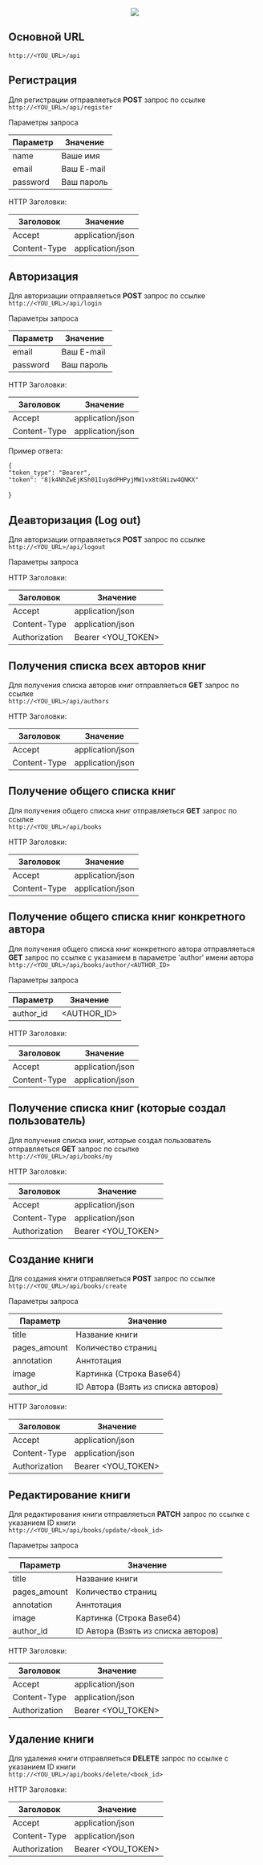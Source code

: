 <p align="center"><img src="https://laravel.com/assets/img/components/logo-laravel.svg"></p>


## Основной URL

`http://<YOU_URL>/api`

## Регистрация

Для регистрации отправляеться **POST** запрос по ссылке<br>
`http://<YOU_URL>/api/register` <br>

Параметры запроса<br>

| Параметр  |          Значение |
| ------------- | ------------- |
| name  | Ваше имя  |
| email  | Ваш E-mail  |
| password  | Ваш пароль  |

HTTP Заголовки: <br>

| Заголовок  |          Значение |
| ------------- | ------------- |
| Accept | application/json  |
| Content-Type | application/json  |

## Авторизация

Для авторизации отправляеться **POST** запрос по ссылке<br>
`http://<YOU_URL>/api/login` <br>

Параметры запроса<br> 


| Параметр  |          Значение |
| ------------- | ------------- |
| email  | Ваш E-mail  |
| password  | Ваш пароль  |

HTTP Заголовки: <br>

| Заголовок  |          Значение |
| ------------- | ------------- |
| Accept  | application/json  |
| Content-Type  | application/json  |

Пример ответа:

    {
    "token_type": "Bearer",
    "token": "8|k4NhZwEjKSh01Iuy8dPHPyjMW1vx8tGNizw4QNKX"
}
    
## Деавторизация (Log out)

Для авторизации отправляеться **POST** запрос по ссылке<br>
`http://<YOU_URL>/api/logout` <br>

Параметры запроса<br> 

HTTP Заголовки: <br>

| Заголовок  |          Значение |
| ------------- | ------------- |
| Accept  | application/json  |
| Content-Type  | application/json  |
| Authorization  | Bearer <YOU_TOKEN>  |


## Получения списка всех авторов книг

Для получения списка авторов книг отправляеться **GET** запрос по ссылке<br>
`http://<YOU_URL>/api/authors` <br>


HTTP Заголовки: <br>

| Заголовок  |          Значение |
| ------------- | ------------- |
| Accept | application/json  |
| Content-Type | application/json  |


## Получение общего списка книг

Для получения общего списка книг отправляеться **GET** запрос по ссылке<br>
`http://<YOU_URL>/api/books` <br>


HTTP Заголовки: <br>

| Заголовок  |          Значение |
| ------------- | ------------- |
| Accept | application/json  |
| Content-Type | application/json  |

## Получение общего списка книг конкретного автора

Для получения общего списка книг конкретного автора отправляеться **GET** запрос по ссылке с указанием в параметре 'author' имени автора<br>
`http://<YOU_URL>/api/books/author/<AUTHOR_ID>` <br>

Параметры запроса<br> 


| Параметр  |          Значение |
| ------------- | ------------- |
| author_id  | <AUTHOR_ID>  |


HTTP Заголовки: <br>

| Заголовок  |          Значение |
| ------------- | ------------- |
| Accept | application/json  |
| Content-Type | application/json  |

## Получение списка книг (которые создал пользователь)

Для получения списка книг, которые создал пользователь отправляеться **GET** запрос по ссылке<br>
`http://<YOU_URL>/api/books/my` <br>

HTTP Заголовки: <br>

| Заголовок  |          Значение |
| ------------- | ------------- |
| Accept | application/json  |
| Content-Type | application/json  |
| Authorization  | Bearer <YOU_TOKEN>  |


## Создание книги

Для создания книги отправляеться **POST** запрос по ссылке<br>
`http://<YOU_URL>/api/books/create` <br>

Параметры запроса<br> 


| Параметр  |          Значение |
| ------------- | ------------- |
| title  | Название книги  |
| pages_amount  | Количество страниц  |
| annotation  | Аннтотация  |
| image  | Картинка (Строка Base64)  |
| author_id  | ID Автора (Взять из списка авторов)  |

HTTP Заголовки: <br>

| Заголовок  |          Значение |
| ------------- | ------------- |
| Accept  | application/json  |
| Content-Type  | application/json  |
| Authorization  | Bearer <YOU_TOKEN>  |

## Редактирование книги

Для редактирования книги отправляеться **PATCH** запрос по ссылке  с указанием ID книги <br>
`http://<YOU_URL>/api/books/update/<book_id>`<br>

Параметры запроса <br> 


| Параметр  |          Значение |
| ------------- | ------------- |
| title  | Название книги  |
| pages_amount  | Количество страниц  |
| annotation  | Аннтотация  |
| image  | Картинка (Строка Base64)  |
| author_id  | ID Автора (Взять из списка авторов)  |

HTTP Заголовки: <br>

| Заголовок  |          Значение |
| ------------- | ------------- |
| Accept  | application/json  |
| Content-Type  | application/json  |
| Authorization  | Bearer <YOU_TOKEN>  |

## Удаление книги

Для удаления книги отправляеться **DELETE** запрос по ссылке  с указанием ID книги <br>
`http://<YOU_URL>/api/books/delete/<book_id>`<br>

HTTP Заголовки: <br>

| Заголовок  |          Значение |
| ------------- | ------------- |
| Accept  | application/json  |
| Content-Type  | application/json  |
| Authorization  | Bearer <YOU_TOKEN>  |

